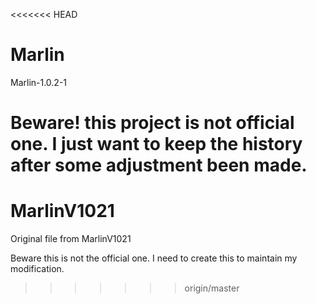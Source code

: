 <<<<<<< HEAD
# Marlin
Marlin-1.0.2-1

Beware! this project is not official one. I just want to keep the history after some adjustment been made.
=======
# MarlinV1021
Original file from MarlinV1021

Beware this is not the official one. I need to create  this to maintain my modification.
>>>>>>> origin/master

